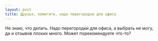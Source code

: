```yaml
---
layout: post 
title: Друзья, помогите, надо перегородки для офиса 
--- 
```

Не знаю, что делать. Надо перегородки для офиса, а выбрать не могу, да и отзывов плохих много. Может порекомендуете что-то?